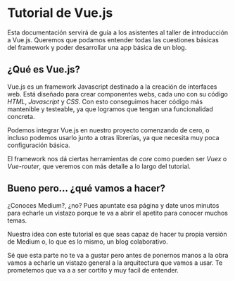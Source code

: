 # Tutorial de Vue.js

Esta documentación servirá de guía a los asistentes al taller de introducción a Vue.js. Queremos que podamos entender todas las cuestiones básicas del framework y poder desarrollar una app básica de un blog.

## ¿Qué es Vue.js?

Vue.js es un framework Javascript destinado a la creación de interfaces web. Está diseñado para crear componentes webs, cada uno con su código _HTML_, _Javascript_ y _CSS_. Con esto conseguimos hacer código más mantenible y testeable, ya que logramos que tengan una funcionalidad concreta.

Podemos integrar Vue.js en nuestro proyecto comenzando de cero, o incluso podemos usarlo junto a otras librerías, ya que necesita muy poca configuración básica.

El framework nos dá ciertas herramientas de _core_ como pueden ser _Vuex_ o _Vue-router_, que veremos con más detalle a lo largo del tutorial.

## Bueno pero... ¿qué vamos a hacer?

¿Conoces Medium?, ¿no? Pues apuntate esa página y date unos minutos para echarle un vistazo porque te va a abrir el apetito para conocer muchos temas.

Nuestra idea con este tutorial es que seas capaz de hacer tu propia versión de Medium o, lo que es lo mismo, un blog colaborativo.

Sé que esta parte no te va a gustar pero antes de ponernos manos a la obra vamos a echarle un vistazo general a la arquitectura que vamos a usar. Te prometemos que va a a ser cortito y muy facil de entender.
